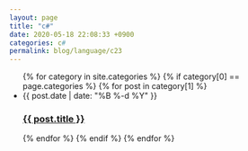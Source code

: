 ```yaml
---
layout: page
title: "c#"
date: 2020-05-18 22:08:33 +0900
categories: c#
permalink: blog/language/c23
---
```


<ul class="post-list"> 
{% for category in site.categories %}
  {% if category[0] == page.categories %} 
    {% for post in category[1] %}
  <li><span class="post-meta">{{ post.date | date: "%B %-d %Y" }}</span>
    <h3>
      <a class="post-link" href="{{ site.baseurl }}{{ post.url }}">
        {{ post.title }}
      </a>
    </h3>
  </li>
    {% endfor %}
  {% endif %}
{% endfor %}
</ul>